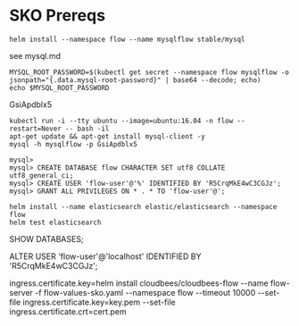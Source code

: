 # SKO Prereqs

```
helm install --namespace flow --name mysqlflow stable/mysql
```

see mysql.md

```
MYSQL_ROOT_PASSWORD=$(kubectl get secret --namespace flow mysqlflow -o jsonpath="{.data.mysql-root-password}" | base64 --decode; echo)
echo $MYSQL_ROOT_PASSWORD
```
GsiApdblx5
```
kubectl run -i --tty ubuntu --image=ubuntu:16.04 -n flow --restart=Never -- bash -il
apt-get update && apt-get install mysql-client -y
mysql -h mysqlflow -p GsiApdblx5

```



```
mysql>
mysql> CREATE DATABASE flow CHARACTER SET utf8 COLLATE utf8_general_ci;
mysql> CREATE USER 'flow-user'@'%' IDENTIFIED BY 'R5CrqMkE4wC3CGJz';
mysql> GRANT ALL PRIVILEGES ON * . * TO 'flow-user'@';

```

```
helm install --name elasticsearch elastic/elasticsearch --namespace  flow
helm test elasticsearch

```


SHOW DATABASES;

ALTER USER 'flow-user'@'localhost' IDENTIFIED BY 'R5CrqMkE4wC3CGJz';

ingress.certificate.key=helm install cloudbees/cloudbees-flow --name flow-server -f flow-values-sko.yaml --namespace flow --timeout 10000 --set-file ingress.certificate.key=key.pem --set-file ingress.certificate.crt=cert.pem